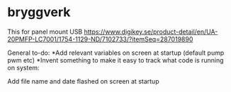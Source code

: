 # bryggverk

This for panel mount USB
https://www.digikey.se/product-detail/en/UA-20PMFP-LC7001/1754-1129-ND/7102733/?itemSeq=287019890


General to-do:
*Add relevant variables on screen at startup (default pump pwm etc)
*Invent something to make it easy to track what code is running on system:
  
  Add file name and date flashed on screen at startup
 
